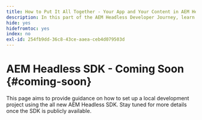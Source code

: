 ```yaml
---
title: How to Put It All Together - Your App and Your Content in AEM Headless
description: In this part of the AEM Headless Developer Journey, learn how to take your AEM Project including Content Fragments, your GraphQL calls, your REST API calls, and your application, and prepare it for going live.
hide: yes
hidefromtoc: yes
index: no
exl-id: 254fb9dd-36c8-43ce-aaea-ceb4d079503d
---
```

# AEM Headless SDK - Coming Soon {#coming-soon}

This page aims to provide guidance on how to set up a local development project using the all new AEM Headless SDK. Stay tuned for more details once the SDK is publicly available.